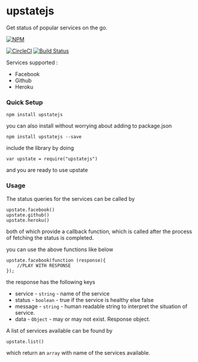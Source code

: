 # upstatejs

Get status of popular services on the go.

[![NPM](https://nodei.co/npm/upstatejs.png?downloads=true&downloadRank=true&stars=true)](https://nodei.co/npm/upstatejs/)

[![CircleCI](https://circleci.com/gh/punit1108/upstatejs.svg?style=svg&circle-token=36df2a03348c641b59526884a6fb868f7442f0d1)](https://circleci.com/gh/punit1108/upstatejs/tree/master)
    [![Build Status](https://travis-ci.org/punit1108/upstatejs.svg?branch=master)](https://travis-ci.org/punit1108/upstatejs)

Services supported :
  - Facebook
  - Github
  - Heroku

### Quick Setup

    npm install upstatejs

you can also install without worrying about adding to package.json

    npm install upstatejs --save

include the library by doing

    var upstate = require("upstatejs")

and you are ready to use upstate

### Usage

The status queries for the services can be called by

	upstate.facebook()
    upstate.github()
    upstate.heroku()

both of which provide a callback function, which is called after the process of fetching the status is completed.

you can use the above functions like below

	upstate.facebook(function (response){
		//PLAY WITH RESPONSE
	});

the response has the following keys

- service - `string` - name of the service
- status - `boolean`  - true if the service is healthy else false
- message - `string`  - human readable string to interpret the situation of service.
- data - `Object` - may or may not exist. Response object.

A list of services available can be found by

    upstate.list()

which return an `array` with name of the services available.
